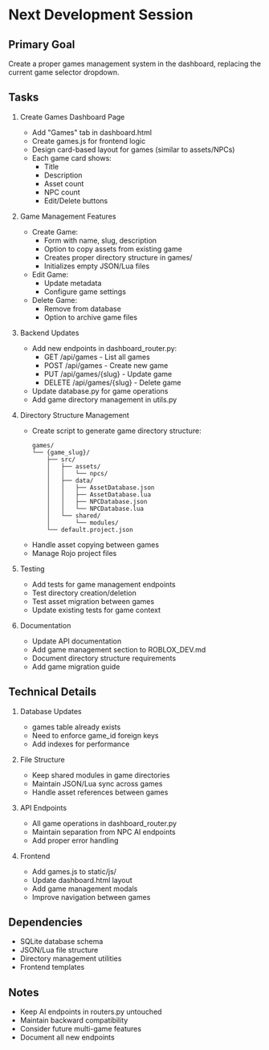 # Next Development Session

## Primary Goal
Create a proper games management system in the dashboard, replacing the current game selector dropdown.

## Tasks

1. Create Games Dashboard Page
   - Add "Games" tab in dashboard.html
   - Create games.js for frontend logic
   - Design card-based layout for games (similar to assets/NPCs)
   - Each game card shows:
     * Title
     * Description
     * Asset count
     * NPC count
     * Edit/Delete buttons

2. Game Management Features
   - Create Game:
     * Form with name, slug, description
     * Option to copy assets from existing game
     * Creates proper directory structure in games/
     * Initializes empty JSON/Lua files
   - Edit Game:
     * Update metadata
     * Configure game settings
   - Delete Game:
     * Remove from database
     * Option to archive game files

3. Backend Updates
   - Add new endpoints in dashboard_router.py:
     * GET /api/games - List all games
     * POST /api/games - Create new game
     * PUT /api/games/{slug} - Update game
     * DELETE /api/games/{slug} - Delete game
   - Update database.py for game operations
   - Add game directory management in utils.py

4. Directory Structure Management
   - Create script to generate game directory structure:
     ```
     games/
     └── {game_slug}/
         ├── src/
         │   ├── assets/
         │   │   └── npcs/
         │   ├── data/
         │   │   ├── AssetDatabase.json
         │   │   ├── AssetDatabase.lua
         │   │   ├── NPCDatabase.json
         │   │   └── NPCDatabase.lua
         │   └── shared/
         │       └── modules/
         └── default.project.json
     ```
   - Handle asset copying between games
   - Manage Rojo project files

5. Testing
   - Add tests for game management endpoints
   - Test directory creation/deletion
   - Test asset migration between games
   - Update existing tests for game context

6. Documentation
   - Update API documentation
   - Add game management section to ROBLOX_DEV.md
   - Document directory structure requirements
   - Add game migration guide

## Technical Details

1. Database Updates
   - games table already exists
   - Need to enforce game_id foreign keys
   - Add indexes for performance

2. File Structure
   - Keep shared modules in game directories
   - Maintain JSON/Lua sync across games
   - Handle asset references between games

3. API Endpoints
   - All game operations in dashboard_router.py
   - Maintain separation from NPC AI endpoints
   - Add proper error handling

4. Frontend
   - Add games.js to static/js/
   - Update dashboard.html layout
   - Add game management modals
   - Improve navigation between games

## Dependencies
- SQLite database schema
- JSON/Lua file structure
- Directory management utilities
- Frontend templates

## Notes
- Keep AI endpoints in routers.py untouched
- Maintain backward compatibility
- Consider future multi-game features
- Document all new endpoints 